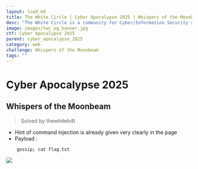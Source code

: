 ```yaml
---
layout: load_md
title: The White Circle | Cyber Apocalypse 2025 | Whispers of the Moonbeam Writeup
desc: "The White Circle is a community for Cyber/Information Security students, enthusiasts and professionals. You can discuss anything related to Security, share your knowledge with others, get help when you need it and proceed further in your journey with amazing people from all over the world."
image: images/twc_og_banner.jpg
ctf: Cyber Apocalypse 2025
parent: cyber_apocalypse_2025
category: web
challenge: Whispers of the Moonbeam
tags: ""
---
```


<h1 class="heading card-title white-text">Cyber Apocalypse 2025</h1>


## Whispers of the Moonbeam
> Solved by thewhiteh4t


- Hint of command injection is already given very clearly in the page
- Payload :

```
    gossip; cat flag.txt
```

![](https://i.imgur.com/TMZLUhN.png)


